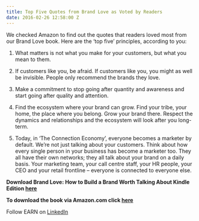 ```yaml
---
title: Top Five Quotes from Brand Love as Voted by Readers
date: 2016-02-26 12:58:00 Z
---
```


We checked Amazon to find out the quotes that readers loved most from our Brand Love book. Here are the ‘top five’ principles, according to you:

1. What matters is not what you make for your customers, but what you mean to them. 

1. If customers like you, be afraid. If customers like you, you might as well be invisible. People only recommend the brands they love. 

1. Make a commitment to stop going after quantity and awareness and start going after quality and attention. 

1. Find the ecosystem where your brand can grow. Find your tribe, your home, the place where you belong. Grow your brand there. Respect the dynamics and relationships and the ecosystem will look after you long-term. 

1. Today, in ‘The Connection Economy’, everyone becomes a marketer by default. We’re not just talking about your customers. Think about how every single person in your business has become a marketer too. They all have their own networks; they all talk about your brand on a daily basis. Your marketing team, your call centre staff, your HR people, your CEO and your retail frontline – everyone is connected to everyone else. 

**Download Brand Love: How to Build a Brand Worth Talking About Kindle Edition [here](http://www.amazon.co.uk/Brand-Love-Build-Worth-Talking/dp/1515201198/ref=sr_1_1?ie=UTF8&qid=1456246417&sr=8-1&keywords=brand+love+book)**

**To download the book via Amazon.com click [here](http://www.amazon.com/Brand-Love-Build-Worth-Talking-ebook/dp/B00VBPBU1G/ref=sr_1_3?ie=UTF8&qid=1456246435&sr=8-3&keywords=brand+love+book)**

Follow EARN on [LinkedIn](https://www.linkedin.com/company/earn-media-limited)